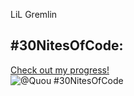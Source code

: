 LiL Gremlin

## #30NitesOfCode:
  [Check out my progress!](https://www.codedex.io/@Quou/30-nites-of-code)  
  ![@Quou #30NitesOfCode](https://www.codedex.io/api/petStatus?user=Quou)
